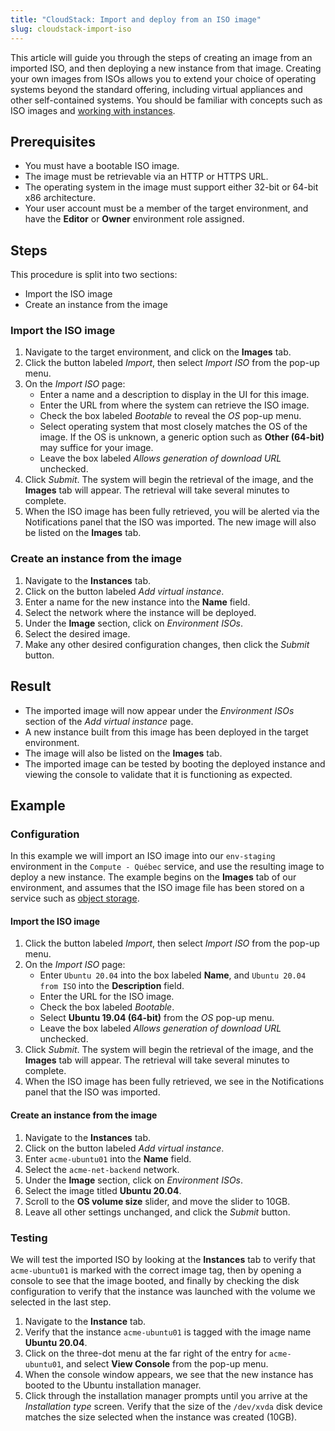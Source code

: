 ```yaml
---
title: "CloudStack: Import and deploy from an ISO image"
slug: cloudstack-import-iso
---
```



This article will guide you through the steps of creating an image from an imported ISO, and then deploying a new instance from that image.  Creating your own images from ISOs allows you to extend your choice of operating systems beyond the standard offering, including virtual appliances and other self-contained systems.  You should be familiar with concepts such as ISO images and [working with instances](working-with-instances.md).

## Prerequisites
   - You must have a bootable ISO image.
   - The image must be retrievable via an HTTP or HTTPS URL.
   - The operating system in the image must support either 32-bit or 64-bit x86 architecture.
   - Your user account must be a member of the target environment, and have the **Editor** or **Owner** environment role assigned.

## Steps

This procedure is split into two sections:
   - Import the ISO image
   - Create an instance from the image

### Import the ISO image
1. Navigate to the target environment, and click on the **Images** tab.
1. Click the button labeled *Import*, then select *Import ISO* from the pop-up menu.
1. On the *Import ISO* page:
   - Enter a name and a description to display in the UI for this image.
   - Enter the URL from where the system can retrieve the ISO image.
   - Check the box labeled *Bootable* to reveal the *OS* pop-up menu.
   - Select operating system that most closely matches the OS of the image.  If the OS is unknown, a generic option such as **Other (64-bit)** may suffice for your image.
   - Leave the box labeled *Allows generation of download URL* unchecked.
1. Click *Submit*.  The system will begin the retrieval of the image, and the **Images** tab will appear.  The retrieval will take several minutes to complete.
1. When the ISO image has been fully retrieved, you will be alerted via the Notifications panel that the ISO was imported.  The new image will also be listed on the **Images** tab.

### Create an instance from the image
1. Navigate to the **Instances** tab.
1. Click on the button labeled *Add virtual instance*.
1. Enter a name for the new instance into the **Name** field.
1. Select the network where the instance will be deployed.
1. Under the **Image** section, click on *Environment ISOs*.
1. Select the desired image.
1. Make any other desired configuration changes, then click the *Submit* button.

## Result
- The imported image will now appear under the *Environment ISOs* section of the *Add virtual instance* page.
- A new instance built from this image has been deployed in the target environment.
- The image will also be listed on the **Images** tab.
- The imported image can be tested by booting the deployed instance and viewing the console to validate that it is functioning as expected.

## Example

### Configuration

In this example we will import an ISO image into our `env-staging` environment in the `Compute - Québec` service, and use the resulting image to deploy a new instance.  The example begins on the **Images** tab of our environment, and assumes that the ISO image file has been stored on a service such as [object storage](../object-storage-service/what-is-object-storage.md).  

#### Import the ISO image

1. Click the button labeled *Import*, then select *Import ISO* from the pop-up menu.
1. On the *Import ISO* page:
   - Enter `Ubuntu 20.04` into the box labeled **Name**, and `Ubuntu 20.04 from ISO` into the **Description** field.
   - Enter the URL for the ISO image.
   - Check the box labeled *Bootable*.
   - Select **Ubuntu 19.04 (64-bit)** from the *OS* pop-up menu.
   - Leave the box labeled *Allows generation of download URL* unchecked.
1. Click *Submit*.  The system will begin the retrieval of the image, and the **Images** tab will appear.  The retrieval will take several minutes to complete.
1. When the ISO image has been fully retrieved, we see in the Notifications panel that the ISO was imported.

#### Create an instance from the image

1. Navigate to the **Instances** tab.
1. Click on the button labeled *Add virtual instance*.
1. Enter `acme-ubuntu01` into the **Name** field.
1. Select the `acme-net-backend` network.
1. Under the **Image** section, click on *Environment ISOs*.
1. Select the image titled **Ubuntu 20.04**.
1. Scroll to the **OS volume size** slider, and move the slider to 10GB.
1. Leave all other settings unchanged, and click the *Submit* button.

### Testing

We will test the imported ISO by looking at the **Instances** tab to verify that `acme-ubuntu01` is marked with the correct image tag, then by opening a console to see that the image booted, and finally by checking the disk configuration to verify that the instance was launched with the volume we selected in the last step.

1. Navigate to the **Instance** tab.
1. Verify that the instance `acme-ubuntu01` is tagged with the image name **Ubuntu 20.04**.
1. Click on the three-dot menu at the far right of the entry for `acme-ubuntu01`, and select **View Console** from the pop-up menu.
1. When the console window appears, we see that the new instance has booted to the Ubuntu installation manager.
1. Click through the installation manager prompts until you arrive at the *Installation type* screen.  Verify that the size of the `/dev/xvda` disk device matches the size selected when the instance was created (10GB).
